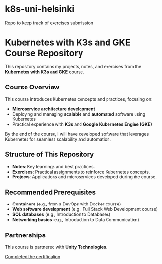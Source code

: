 # k8s-uni-helsinki
Repo to keep track of exercises submission
# Kubernetes with K3s and GKE Course Repository

This repository contains my projects, notes, and exercises from the **Kubernetes with K3s and GKE** course.

## Course Overview

This course introduces Kubernetes concepts and practices, focusing on:
- **Microservice architecture development**
- Deploying and managing **scalable** and **automated** software using Kubernetes
- Practical experience with **K3s** and **Google Kubernetes Engine (GKE)**

By the end of the course, I will have developed software that leverages Kubernetes for seamless scalability and automation.

## Structure of This Repository

- **Notes**: Key learnings and best practices.
- **Exercises**: Practical assignments to reinforce Kubernetes concepts.
- **Projects**: Applications and microservices developed during the course.


## Recommended Prerequisites

- **Containers** (e.g., from a DevOps with Docker course)
- **Web software development** (e.g., Full Stack Web Development course)
- **SQL databases** (e.g., Introduction to Databases)
- **Networking basics** (e.g., Introduction to Data Communication)

## Partnerships

This course is partnered with **Unity Technologies**.


[Completed the certification](./uni-helsinki-cert.pdf)
